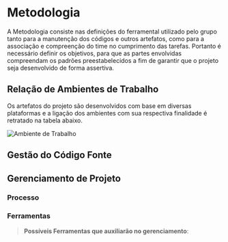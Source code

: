 
# Metodologia
A Metodologia consiste nas definições do ferramental utilizado pelo grupo tanto para a manutenção dos códigos e outros artefatos, como para a associação e compreenção do time no cumprimento das tarefas. Portanto é necessário definir os objetivos, para que as partes envolvidas compreendam os padrões preestabelecidos a fim de garantir que o projeto seja desenvolvido de forma assertiva.

##  Relação de  Ambientes de Trabalho
Os artefatos do projeto são desenvolvidos com base em diversas plataformas e a ligação dos ambientes com sua respectiva finalidade é retratado na tabela abaixo.


![Ambiente de Trabalho](https://user-images.githubusercontent.com/91228798/135366941-ead57073-c264-426a-8c44-6cae02dc685d.PNG)

## Gestão do Código Fonte

## Gerenciamento de Projeto


### Processo



### Ferramentas


 
> **Possíveis Ferramentas que auxiliarão no gerenciamento**: 

